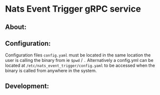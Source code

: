 # Nats Event Trigger gRPC service

## About:

## Configuration:
Configuration files `config.yaml` must be located in the same location the user is calling the binary from ie `$pwd` / `.`
Alternatively a config.yml can be located at `/etc/nats_event_trigger/config.yaml` to be accessed when the binary is called
from anywhere in the system.

## Development:
